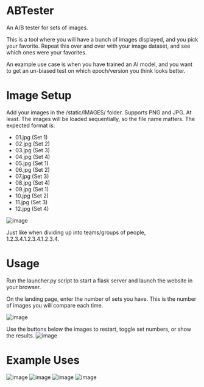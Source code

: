 # ABTester
An A/B tester for sets of images.

This is a tool where you will have a bunch of images displayed, and you pick your favorite. Repeat this over and over with your image dataset, and see which ones were your favorites.

An example use case is when you have trained an AI model, and you want to get an un-biased test on which epoch/version you think looks better.

# Image Setup
Add your images in the /static/IMAGES/ folder. Supports PNG and JPG. At least.
The images will be loaded sequentially, so the file name matters.
The expected format is:
* 01.jpg (Set 1)
* 02.jpg (Set 2)
* 03.jpg (Set 3)
* 04.jpg (Set 4)
* 05.jpg (Set 1)
* 06.jpg (Set 2)
* 07.jpg (Set 3)
* 08.jpg (Set 4)
* 09.jpg (Set 1)
* 10.jpg (Set 2)
* 11.jpg (Set 3)
* 12.jpg (Set 4)

![image](https://github.com/MNeMoNiCuZ/ABTester/assets/60541708/60663171-a86b-4416-af4b-b8f94abd945e)


Just like when dividing up into teams/groups of people, 1.2.3.4.1.2.3.4.1.2.3.4.

# Usage
Run the launcher.py script to start a flask server and launch the website in your browser.

On the landing page, enter the number of sets you have.
This is the number of images you will compare each time.

![image](https://github.com/MNeMoNiCuZ/ABTester/assets/60541708/e8a91261-1746-4610-af2b-ffda5d1708c8)

Use the buttons below the images to restart, toggle set numbers, or show the results.
![image](https://github.com/MNeMoNiCuZ/ABTester/assets/60541708/1a3661ac-e022-4467-879f-cc6b3fc00151)

# Example Uses
![image](https://github.com/MNeMoNiCuZ/ABTester/assets/60541708/847b3b08-f723-49e6-a036-eab9c18d4d7b)
![image](https://github.com/MNeMoNiCuZ/ABTester/assets/60541708/2bb9eb42-e0f8-426e-87dd-13cf50a8c0a4)
![image](https://github.com/MNeMoNiCuZ/ABTester/assets/60541708/2e7842ab-6e56-40c4-8934-7c1825814d9b)
![image](https://github.com/MNeMoNiCuZ/ABTester/assets/60541708/fdf86ed3-c551-4b53-93b7-43d24c45a2be)
